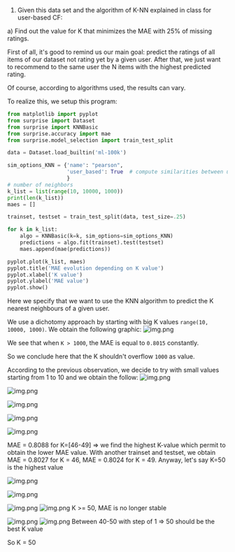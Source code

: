 1. Given this data set and the algorithm of K-NN explained in class for user-based CF:

a) Find out the value for K that minimizes the MAE with 25% of missing ratings.

First of all, it's good to remind us our main goal: predict the ratings of all items of our dataset not rating yet by a
given user. After that, we just want to recommend to the same user the N items with the highest predicted rating.

Of course, according to algorithms used, the results can vary.

To realize this, we setup this program:

```python
from matplotlib import pyplot
from surprise import Dataset
from surprise import KNNBasic
from surprise.accuracy import mae
from surprise.model_selection import train_test_split

data = Dataset.load_builtin('ml-100k')

sim_options_KNN = {'name': "pearson",
                   'user_based': True  # compute similarities between users
                   }
# number of neighbors
k_list = list(range(10, 10000, 1000))
print(len(k_list))
maes = []

trainset, testset = train_test_split(data, test_size=.25)

for k in k_list:
    algo = KNNBasic(k=k, sim_options=sim_options_KNN)
    predictions = algo.fit(trainset).test(testset)
    maes.append(mae(predictions))

pyplot.plot(k_list, maes)
pyplot.title('MAE evolution depending on K value')
pyplot.xlabel('K value')
pyplot.ylabel('MAE value')
pyplot.show()
```

Here we specify that we want to use the KNN algorithm to predict the K nearest neighbours of a given user.

We use a dichotomy approach by starting with big K values `range(10, 10000, 1000)`. We obtain the following graphic:
![img.png](img/img-1.png)

We see that when `K > 1000`, the MAE is equal to `0.8015` constantly.

So we conclude here that the K shouldn't overflow `1000` as value.

According to the previous observation, we decide to try with small values starting from 1 to 10 and we obtain the
follow:
![img.png](img/img-2.png)

![img.png](img/img-3.png)

![img.png](img/img-4.png)

![img.png](img/img-5.png)

![img.png](img/img-6.png)

MAE = 0.8088 for K=[46-49] => we find the highest K-value which permit to obtain the lower MAE value.
With another trainset and testset, we obtain MAE = 0.8027 for K = 46, MAE = 0.8024 for K = 49.
Anyway, let's say K=50 is the highest value

![img.png](img/img-7.png)

![img.png](img/img-8.png)

![img.png](img/img-9.png)
![img.png](img/img-10.png)
K >= 50, MAE is no longer stable

![img.png](img/img-11.png)
![img.png](img/img-12.png)
Between 40-50 with step of 1 => 50 should be the best K value

So K = 50




